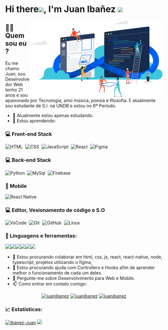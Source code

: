 <h1 align="left">Hi there<img src="https://raw.githubusercontent.com/kaueMarques/kaueMarques/master/hi.gif" width="30px">, I'm Juan Ibañez <img src="https://raw.githubusercontent.com/jakeliny/jakeliny/master/images/cat-gif.gif" width="50"></h1>


<img align="right" src="https://github.com/GabrielBorges105/GabrielBorges105/blob/main/image.png" width="425"/>

## 👨‍💻 &nbsp; Quem sou eu ?
Eu me chamo Juan, sou Desenvolvedor Web tenho 21 anos e sou apaixonado por Tecnologia, amo música, poesia e filosofia. E atualmente sou estudante de S.I. na UNDB e estou no 6º Período.

- 🔭 Atualmente estou apenas estudando.
- 🌱 Estou aprendendo:
### :computer: Front-end Stack
![HTML](https://img.shields.io/badge/HTML5-E34F26?style=for-the-badge&logo=html5&logoColor=white)&nbsp;
![CSS](https://img.shields.io/badge/CSS-239120?&style=for-the-badge&logo=css3&logoColor=white)&nbsp;
![JavaScript](https://img.shields.io/badge/JavaScript-F7DF1E?style=for-the-badge&logo=javascript&logoColor=black)&nbsp;
![React](https://img.shields.io/badge/React-20232A?style=for-the-badge&logo=react&logoColor=61DAFB)&nbsp;
![Figma](https://img.shields.io/badge/Figma-F24E1E?style=for-the-badge&logo=figma&logoColor=white)&nbsp;
### :computer: Back-end Stack
![Python](https://img.shields.io/badge/Python-14354C?style=for-the-badge&logo=python&logoColor=white)&nbsp;
![MySql](https://img.shields.io/badge/MySQL-00000F?style=for-the-badge&logo=mysql&logoColor=white)&nbsp;
![Firebase](https://img.shields.io/badge/firebase-ffca28?style=for-the-badge&logo=firebase&logoColor=black)&nbsp;
### :iphone: Mobile
![React Native](https://img.shields.io/badge/React_Native-20232A?style=for-the-badge&logo=react&logoColor=61DAFB)&nbsp;
### :computer: Editor, Vesionamento de código e S.O
![VsCode](https://img.shields.io/badge/Visual_Studio_Code-0078D4?style=for-the-badge&logo=visual%20studio%20code&logoColor=white)&nbsp;
![Git](https://img.shields.io/badge/Git-F05032?style=for-the-badge&logo=git&logoColor=white)&nbsp;
![GitHub](https://img.shields.io/badge/GitHub-100000?style=for-the-badge&logo=github&logoColor=white)&nbsp;
![Linux](https://img.shields.io/badge/Linux-FCC624?style=for-the-badge&logo=linux&logoColor=black)&nbsp;

### :rocket: Linguagens e ferramentas:

<img align="left" height="20" src="https://raw.githubusercontent.com/jakeliny/jakeliny/master/images/typescript.png">
<img align="left" height="20" src="https://raw.githubusercontent.com/jakeliny/jakeliny/master/images/nodejs.png">
<img align="left" height="20" src="https://raw.githubusercontent.com/jakeliny/jakeliny/master/images/react.png">
<img align="left" height="20" src="https://raw.githubusercontent.com/jakeliny/jakeliny/master/images/javascript.png">
<img align="left" height="30" src="https://raw.githubusercontent.com/jakeliny/jakeliny/master/images/python.png">
<img height="30" src="https://raw.githubusercontent.com/jakeliny/jakeliny/master/images/linux.png">

- 👯 Estou procurando colaborar em html, css, js, react, react-native, node, typescript, projetos utilizando o figma,  
- 🤔 Estou procurando ajuda com Controllers e Hooks afim de aprender melhor o funcionamento de cada um deles.
- 💬 Pergunte-me sobre Desenvolvimento para Web e Mobile.
- 📫 Como entrar em contato comigo:
<p align = "center">
<a href="https://www.facebook.com/profile.php?id=100023722371470" target="blank"><img align="center" src="https://cdn.jsdelivr.net/npm/simple-icons@3.0.1/icons/facebook.svg" alt="juanibanez" height="20" width="20" /></a>
<a href="https://www.instagram.com/juan_ibanezf/" target="blank"><img align="center" src="https://cdn.jsdelivr.net/npm/simple-icons@3.0.1/icons/instagram.svg" alt="juanibanez" height="20" width="20" /></a>
<a href="https://www.linkedin.com/in/juan-ibanez1/" target="blank"><img align="center" src="https://cdn.jsdelivr.net/npm/simple-icons@3.0.1/icons/linkedin.svg" alt="juanibanez" height="20" width="20" /></a>
</p>

### :chart_with_upwards_trend: Estatísticas:
<p align = "left">
<a href="https://github.com/Ibanez-Juan"><img src="https://github-readme-stats.vercel.app/api?username=Ibanez-Juan&show_icons=true&theme=dark&include_all_commits=true&count_private=true" alt="Ibanez-Juan"/></a>
<a href="https://github.com/Ibanez-Juan"><img src="https://github-readme-stats.vercel.app/api/top-langs/?username=Ibanez-Juan&layout=compact&theme=dark"/></a> 
</p> 

<!--
**Ibanez-Juan/Ibanez-Juan** is a ✨ _special_ ✨ repository because its `README.md` (this file) appears on your GitHub profile.

Here are some ideas to get you started:

- 🔭 I’m currently working on ...
- 🌱 I’m currently learning ...
- 👯 I’m looking to collaborate on ...
- 🤔 I’m looking for help with ...
- 💬 Ask me about ...
- 📫 How to reach me: ...
- 😄 Pronouns: ...
- ⚡ Fun fact: ...
-->
